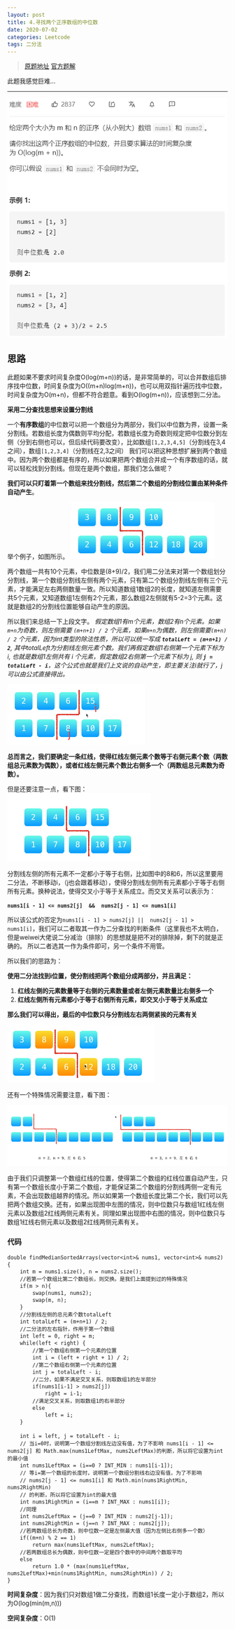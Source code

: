 ```yaml
---
layout: post
title: 4.寻找两个正序数组的中位数
date: 2020-07-02 
categories: Leetcode
tags: 二分法
---
```


> [原题地址](https://leetcode-cn.com/problems/median-of-two-sorted-arrays/) 
> [官方题解](https://leetcode-cn.com/problems/median-of-two-sorted-arrays/solution/xun-zhao-liang-ge-you-xu-shu-zu-de-zhong-wei-s-114/) 

此题我感觉巨难... 

---

![](/images/posts/2020/07/0203.png)

## 思路

此题如果不要求时间复杂度O(log(m+n))的话，是非常简单的，可以合并数组后排序找中位数，时间复杂度为O((m+n)log(m+n))，也可以用双指针遍历找中位数，时间复杂度为O(m+n)，但都不符合题意。看到O(log(m+n))，应该想到二分法。

**采用二分查找思想来设置分割线**

一个**有序数组**的中位数可以把一个数组分为两部分，我们以中位数为界，设置一条分割线。若数组长度为偶数则平均分配，若数组长度为奇数则规定把中位数分到左侧（分到右侧也可以，但后续代码要改变），比如数组`[1,2,3,4,5]`（分割线在3,4之间），数组`[1,2,3,4]`（分割线在2,3之间）
我们可以把这种思想扩展到两个数组中。因为两个数组都是有序的，所以如果把两个数组合并成一个有序数组的话，就可以轻松找到分割线。但现在是两个数组，那我们怎么做呢？

**我们可以只盯着第一个数组来找分割线，然后第二个数组的分割线位置由某种条件自动产生**。

举个例子，如图所示。
![](/images/posts/2020/07/0204.png)

两个数组一共有10个元素，中位数是(8+9)/2，我们用二分法来对第一个数组划分分割线，第一个数组分割线左侧有两个元素，只有第二个数组分割线左侧有三个元素，才能满足左右两侧数量一致。所以知道数组1数组2的长度，就知道左侧需要共5个元素，又知道数组1左侧有2个元素，那么数组2左侧就有5-2=3个元素。这就是数组2的分割线位置能够自动产生的原因。

所以我们来总结一下上段文字。
*假定数组1有m个元素，数组2有n个元素。如果`m+n`为奇数，则左侧需要 `(m+n+1) / 2` 个元素，如果`m+n`为偶数，则左侧需要`(m+n) / 2` 个元素，因为int类型的除法性质，所以可以统一写成 **`totalLeft = (m+n+1) / 2`**, 其中totalLeft为分割线左侧元素个数。我们再假定数组1右侧第一个元素下标为 i, 也就是数组1左侧共有 i 个元素，假定数组2右侧第一个元素下标为 j, 则  **`j = totalLeft - i`**，这个公式也就是我们上文说的自动产生，即主要关注i就行了，j可以由公式直接得出。*

![](/images/posts/2020/07/0205.png)

**总而言之，我们要确定一条红线，使得红线左侧元素个数等于右侧元素个数（两数组总元素数为偶数），或者红线左侧元素个数比右侧多一个（两数组总元素数为奇数）。**

但是还要注意一点，看下图：
![](/images/posts/2020/07/0206.png)

分割线左侧的所有元素不一定都小于等于右侧，比如图中的8和6，所以这里要用二分法，不断移动i，（j也会跟着移动），使得分割线左侧所有元素都小于等于右侧所有元素。换种说法，使得交叉小于等于关系成立。而交叉关系可以表示为：

**`nums1[i - 1] <= nums2[j]  &&  nums2[j - 1] <= nums1[i]`**

所以该公式的否定为`nums1[i - 1] > nums2[j] ||  nums2[j - 1] > nums1[i]`，我们可以二者取其一作为二分查找的判断条件（这里我也不太明白，但是weiwei大佬说二分减治（排除）的思想就是把不对的排除掉，剩下的就是正确的。  所以二者选其一作为条件即可，另一个条件不用管。

所以我们的思路为：

**使用二分法找到i位置，使分割线把两个数组分成两部分，并且满足：**

1. **红线左侧的元素数量等于右侧的元素数量或者左侧元素数量比右侧多一个**
2. **红线左侧所有元素都小于等于右侧所有元素，即交叉小于等于关系成立**

**那么我们可以得出，最后的中位数只与分割线左右两侧紧挨的元素有关**

![](/images/posts/2020/07/0207.png)

还有一个特殊情况需要注意，看下图：

![](/images/posts/2020/07/0208.png)

由于我们只调整第一个数组红线的位置，使得第二个数组的红线位置自动产生，只有第一个数组长度小于第二个数组，才能保证第二个数组的分割线两侧一定有元素，不会出现数组越界的情况。所以如果第一个数组长度比第二个长，我们可以先把两个数组交换。还有，如果出现图中左图的情况，则中位数只与数组1红线左侧元素以及数组2红线两侧元素有关。同理如果出现图中右图的情况，则中位数只与数组1红线右侧元素以及数组2红线两侧元素有关。

### 代码
```
double findMedianSortedArrays(vector<int>& nums1, vector<int>& nums2) {
    int m = nums1.size(), n = nums2.size();
    //若第一个数组比第二个数组长，则交换。是我们上面提到过的特殊情况
    if(m > n){
        swap(nums1, nums2);
        swap(m, n);
    }
    //分割线左侧的总元素个数totalLeft
    int totalLeft = (m+n+1) / 2;
    //二分法的左右指针，作用于第一个数组
    int left = 0, right = m;
    while(left < right) {
        //第一个数组右侧第一个元素的位置
        int i = (left + right + 1) / 2;
        //第二个数组右侧第一个元素的位置
        int j = totalLeft - i;
        //二分，如果不满足交叉关系，则取数组1的左半部分
        if(nums1[i-1] > nums2[j])
            right = i-1;
        //满足交叉关系，则取数组1的右半部分
        else
            left = i;
    }

    int i = left, j = totalLeft - i;
    // 当i=0时，说明第一个数组分割线左边没有值，为了不影响 nums1[i - 1] <= nums2[j] 和 Math.max(nums1LeftMax, nums2LeftMax)的判断，所以将它设置为int的最小值
    int nums1LeftMax = (i==0 ? INT_MIN : nums1[i-1]);
    // 等i=第一个数组的长度时，说明第一个数组分割线右边没有值，为了不影响
    // nums2[j - 1] <= nums1[i] 和 Math.min(nums1RightMin, nums2RightMin)
    // 的判断，所以将它设置为int的最大值
    int nums1RightMin = (i==m ? INT_MAX : nums1[i]);
    //同理
    int nums2LeftMax = (j==0 ? INT_MIN : nums2[j-1]);
    int nums2RightMin = (j==n ? INT_MAX : nums2[j]);
    //若两数组总长为奇数，则中位数一定是左侧最大值（因为左侧比右侧多一个数）
    if((m+n) % 2 == 1)
        return max(nums1LeftMax, nums2LeftMax);
    //若两数组总长为偶数，则中位数一定是四个数中的中间两个数取平均    
    else
        return 1.0 * (max(nums1LeftMax, nums2LeftMax)+min(nums1RightMin, nums2RightMin)) / 2;
}
```

**时间复杂度**：因为我们只对数组1做二分查找，而数组1长度一定小于数组2，所以为O(log(min(m,n)))

**空间复杂度**：O(1)

